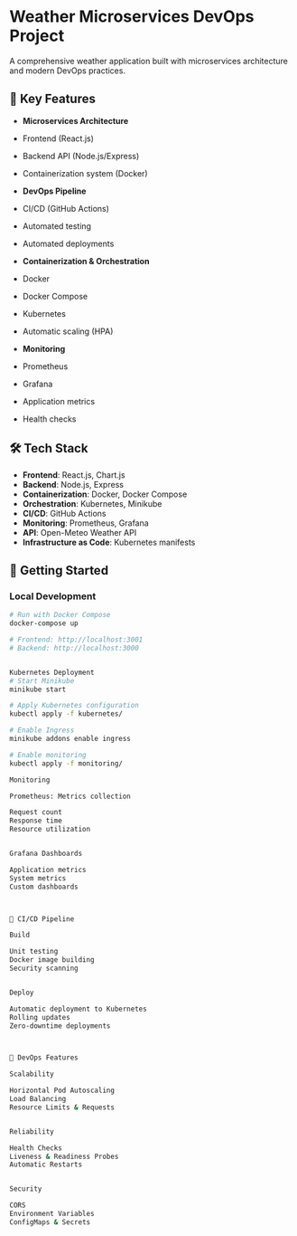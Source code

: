 # Weather Microservices DevOps Project

A comprehensive weather application built with microservices architecture and modern DevOps practices.

## 🌟 Key Features

- **Microservices Architecture**
 - Frontend (React.js)
 - Backend API (Node.js/Express)
 - Containerization system (Docker)

- **DevOps Pipeline**
 - CI/CD (GitHub Actions)
 - Automated testing
 - Automated deployments

- **Containerization & Orchestration**
 - Docker
 - Docker Compose
 - Kubernetes
 - Automatic scaling (HPA)

- **Monitoring**
 - Prometheus
 - Grafana
 - Application metrics
 - Health checks

## 🛠 Tech Stack

- **Frontend**: React.js, Chart.js
- **Backend**: Node.js, Express
- **Containerization**: Docker, Docker Compose
- **Orchestration**: Kubernetes, Minikube
- **CI/CD**: GitHub Actions
- **Monitoring**: Prometheus, Grafana
- **API**: Open-Meteo Weather API
- **Infrastructure as Code**: Kubernetes manifests

## 🚀 Getting Started

### Local Development

```bash
# Run with Docker Compose
docker-compose up

# Frontend: http://localhost:3001
# Backend: http://localhost:3000


Kubernetes Deployment
# Start Minikube
minikube start

# Apply Kubernetes configuration
kubectl apply -f kubernetes/

# Enable Ingress
minikube addons enable ingress

# Enable monitoring
kubectl apply -f monitoring/

Monitoring

Prometheus: Metrics collection

Request count
Response time
Resource utilization


Grafana Dashboards

Application metrics
System metrics
Custom dashboards



🔄 CI/CD Pipeline

Build

Unit testing
Docker image building
Security scanning


Deploy

Automatic deployment to Kubernetes
Rolling updates
Zero-downtime deployments



🎯 DevOps Features

Scalability

Horizontal Pod Autoscaling
Load Balancing
Resource Limits & Requests


Reliability

Health Checks
Liveness & Readiness Probes
Automatic Restarts


Security

CORS
Environment Variables
ConfigMaps & Secrets